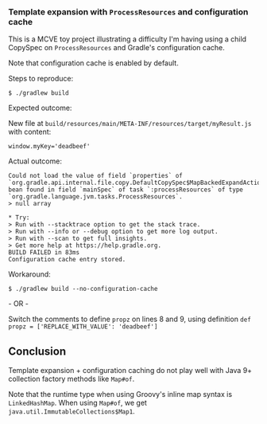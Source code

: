### Template expansion with `ProcessResources` and configuration cache

This is a MCVE toy project illustrating a difficulty I'm having using a child CopySpec on `ProcessResources` and Gradle's configuration cache.

Note that configuration cache is enabled by default.

Steps to reproduce:

`$ ./gradlew build`

Expected outcome:

New file at `build/resources/main/META-INF/resources/target/myResult.js` with content:
```
window.myKey='deadbeef'
```

Actual outcome:

```
Could not load the value of field `properties` of `org.gradle.api.internal.file.copy.DefaultCopySpec$MapBackedExpandAction` bean found in field `mainSpec` of task `:processResources` of type `org.gradle.language.jvm.tasks.ProcessResources`.
> null array

* Try:
> Run with --stacktrace option to get the stack trace.
> Run with --info or --debug option to get more log output.
> Run with --scan to get full insights.
> Get more help at https://help.gradle.org.
BUILD FAILED in 83ms
Configuration cache entry stored.
```

Workaround:

`$ ./gradlew build --no-configuration-cache`

\- OR \-

Switch the comments to define `propz` on lines 8 and 9, using definition `def propz = ['REPLACE_WITH_VALUE': 'deadbeef']`

## Conclusion

Template expansion + configuration caching do not play well with Java 9+ collection factory methods like `Map#of`.

Note that the runtime type when using Groovy's inline map syntax is `LinkedHashMap`.  When using `Map#of`, we get `java.util.ImmutableCollections$Map1`.